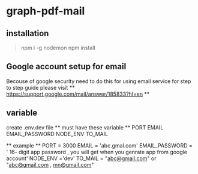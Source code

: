# graph-pdf-mail

## installation 
> npm i -g nodemon
> npm install

## Google account setup for email
Becouse of google security need to do this for using email service
for step to step guide please visit
** https://support.google.com/mail/answer/185833?hl=en **

## variable

create .env.dev file 
** must have these variable ** 
PORT 
EMAIL 
EMAIL_PASSWORD 
NODE_ENV 
TO_MAIL 

** example ** 
PORT = 3000
EMAIL = 'abc.gmal.com'
EMAIL_PASSWORD = ' 16- digit app password  , you will get when you genrate app from google account'
NODE_ENV ='dev'
TO_MAIL = "abc@gmail.com"  or "abc@gmail.com , mn@gmail.com"